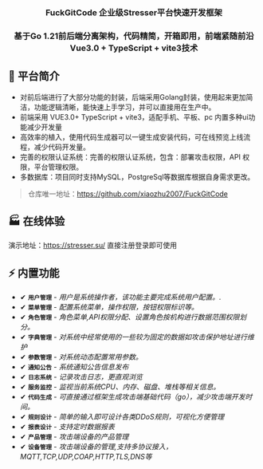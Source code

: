 <div align="center"><h3 align="center">FuckGitCode 企业级Stresser平台快速开发框架</h3></div>
<div align="center"><h3 align="center">基于Go 1.21前后端分离架构，代码精简，开箱即用，前端紧随前沿 Vue3.0 + TypeScript + vite3技术</h3></div>

## 🌈 平台简介

* 对前后端进行了大部分功能的封装，后端采用Golang封装，使用起来更加简洁，功能逻辑清晰，能快速上手学习，并可以直接用在生产中。
* 前端采用 VUE3.0+ TypeScript + vite3，适配手机、平板、pc 内置多种ui功能减少开发量
* 高效率的植入，使用代码生成器可以一键生成安装代码，可在线预览上线流程，减少代码开发量。
* 完善的权限认证系统：完善的权限认证系统，包含：部署攻击权限，API 权限，平台管理权限。
* 多数据库：项目同时支持MySQL，PostgreSql等数据库根据自身需求更改。

> 仓库唯一地址：<https://github.com/xiaozhu2007/FuckGitCode>

## 🏭 在线体验

演示地址：<https://stresser.su/> 直接注册登录即可使用

## ⚡ 内置功能

- <span class="tag done-tag">✔</span> **`用户管理`** - _用户是系统操作者，该功能主要完成系统用户配置。._
- <span class="tag done-tag">✔</span> **`菜单管理`** - _配置系统菜单，操作权限，按钮权限标识等。_
- <span class="tag done-tag">✔</span> **`角色管理`** - _角色菜单,API权限分配、设置角色按机构进行数据范围权限划分。_
- <span class="tag done-tag">✔</span> **`字典管理`** - _对系统中经常使用的一些较为固定的数据如攻击保护地址进行维护_
- <span class="tag done-tag">✔</span> **`参数管理`** - _对系统动态配置常用参数。_
- <span class="tag done-tag">✔</span> **`通知公告`** - _系统通知公告信息发布_
- <span class="tag done-tag">✔</span> **`日志系统`** - _记录攻击日志，更直观浏览_
- <span class="tag done-tag">✔</span> **`服务监控`** - _监视当前系统CPU、内存、磁盘、堆栈等相关信息。_
- <span class="tag done-tag">✔</span> **`代码生成`** - _可直接通过框架生成攻击端基础代码（go），减少攻击端开发时间。_
- <span class="tag done-tag">✔</span> **`规则设计`** - _简单的输入即可设计各类DDoS规则，可视化方便管理_
- <span class="tag done-tag">✔</span> **`报表设计`** - _支持定时数据报表_
- <span class="tag done-tag">✔</span> **`产品管理`** - _攻击端设备的产品管理_
- <span class="tag done-tag">✔</span> **`设备管理`** - _攻击端设备的管理,支持多协议接入，MQTT,TCP,UDP,COAP,HTTP,TLS,DNS等_

